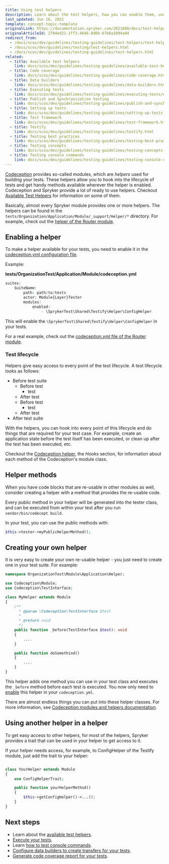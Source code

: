 ```yaml
---
title: Using test helpers
description: Learn about the test helpers, how you can enable them, use, and create your own.
last_updated: Jun 16, 2021
template: concept-topic-template
originalLink: https://documentation.spryker.com/2021080/docs/test-helpers
originalArticleId: 2704ed21-1ff3-4646-8d0b-67b8a1094a04
redirect_from:
  - /docs/scos/dev/guidelines/testing-guidelines/test-helpers/test-helpers.html
  - /docs/scos/dev/guidelines/testing/test-helpers.html
  - /docs/scos/dev/guidelines/testing-guidelines/test-helpers.html
related:
  - title: Available test helpers
    link: docs/scos/dev/guidelines/testing-guidelines/available-test-helpers.html
  - title: Code coverage
    link: docs/scos/dev/guidelines/testing-guidelines/code-coverage.html
  - title: Data builders
    link: docs/scos/dev/guidelines/testing-guidelines/data-builders.html
  - title: Executing tests
    link: docs/scos/dev/guidelines/testing-guidelines/executing-tests/executing-tests.html
  - title: Publish and Synchronization testing
    link: docs/scos/dev/guidelines/testing-guidelines/publish-and-synchronization-testing.html
  - title: Setting up tests
    link: docs/scos/dev/guidelines/testing-guidelines/setting-up-tests.html
  - title: Test framework
    link: docs/scos/dev/guidelines/testing-guidelines/test-framework.html
  - title: Testify
    link: docs/scos/dev/guidelines/testing-guidelines/testify.html
  - title: Testing best practices
    link: docs/scos/dev/guidelines/testing-guidelines/testing-best-practices.html
  - title: Testing concepts
    link: docs/scos/dev/guidelines/testing-guidelines/testing-concepts.html
  - title: Testing console commands
    link: docs/scos/dev/guidelines/testing-guidelines/testing-console-commands.html
---
```


[Codeception](https://codeception.com) provides so-called modules, which are *helpers* used for building your tests. These helpers allow you to hook into the lifecycle of tests and get handy methods available wherever the helper is enabled. Codeception and Spryker provide a lot of ready to use helpers. Checkout [Available Test Helpers](/docs/dg/dev/guidelines/testing-guidelines/test-helpers/test-helpers.html) for information on some of them.

Basically, almost every Spryker module provides one or more helpers. The helpers can be found in the `tests/Organization/Application/Module/_support/Helper/*` directory. For example, check out the [helper of the Router module](https://github.com/spryker/router/tree/master/tests/SprykerTest/Zed/Router/_support/Helper).

<a name="enabling"></a>

## Enabling a helper

To make a helper available for your tests, you need to enable it in the [codeception.yml configuration file](/docs/dg/dev/guidelines/testing-guidelines/test-framework.html#configuration).

Example:

**tests/OrganizationTest/Application/Module/codeception.yml**

```php
suites:
    SuiteName:
        path: path/to/tests
        actor: Module{Layer}Tester
        modules:
            enabled:
                - \SprykerTest\Shared\Testify\Helper\ConfigHelper
```

This will enable the `\SprykerTest\Shared\Testify\Helper\ConfigHelper` in your tests.

For a real example, check out the [codeception.yml file of the Router module](https://github.com/spryker/router/blob/master/tests/SprykerTest/Zed/Router/codeception.yml).

### Test lifecycle

Helpers give easy access to every point of the test lifecycle. A test lifecycle looks as follows:

- Before test suite
    - Before test
        - test
    - After test
    - Before test
        - test
    - After test
- After test suite

With the helpers, you can hook into every point of this lifecycle and do things that are required for your test case. For example, create an application state before the test itself has been executed, or clean up after the test has been executed, etc.

Checkout the [Codeception helper](https://codeception.com/docs/06-ModulesAndHelpers), the *Hooks* section, for information about each method of the Codeception's module class.

## Helper methods
When you have code blocks that are re-usable in other modules as well, consider creating a helper with a method that provides the re-usable code.

Every public method in your helper will be generated into the tester class, and can be executed from within your test after you run `vendor/bin/codecept build`.

In your test, you can use the public methods with:

```php
$this->tester->myPublicHelperMethod();
```

## Creating your own helper

It is very easy to create your own re-usable helper - you just need to create one in your test suite. For example:

```php
namespace OrganizationTest\Module\Application\Helper;

use Codeception\Module;
use Codeception\TestInterface;

class MyHelper extends Module
{
    /**
      * @param \Codeception\TestInterface $test
      *
      * @return void
      */
    public function _before(TestInterface $test): void
    {
        ....
    }

    public function doSomethind()
    {
        ....
    }
}
```

This helper adds one method you can use in your test class and executes the `_before` method before each test is executed. You now only need to [enable](#enabling) this helper in your `codeception.yml`.

There are almost endless things you can put into these helper classes. For more information, see [Codeception modules and helpers documentation](https://codeception.com/docs/06-ModulesAndHelpers).

## Using another helper in a helper

To get easy access to other helpers, for most of the helpers, Spryker provides a trait that can be used in your helper to get access to it.

If your helper needs access, for example, to ConfigHelper of the Testify module, just add the trait to your helper:

```php

class YourHelper extends Module
{
    use ConfigHelperTrait;

    public function yourHelperMethod()
    {
        $this->getConfigHelper()->...();
    }
}
```

## Next steps

* Learn about the [available test helpers](/docs/dg/dev/guidelines/testing-guidelines/test-helpers/test-helpers.html).
* [Execute your tests](/docs/dg/dev/guidelines/testing-guidelines/executing-tests/executing-tests.html).
* Learn [how to test console commands](/docs/dg/dev/guidelines/testing-guidelines/executing-tests/executing-tests.html).
* [Configure data builders to create transfers for your tests](/docs/dg/dev/guidelines/testing-guidelines/data-builders.html).
* [Generate code coverage report for your tests](/docs/dg/dev/guidelines/testing-guidelines/code-coverage.html).
